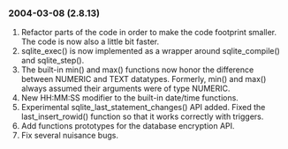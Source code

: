 ### 2004\-03\-08 (2\.8\.13\)

1. Refactor parts of the code in order to make the code footprint
 smaller. The code is now also a little bit faster.
2. sqlite\_exec() is now implemented as a wrapper around sqlite\_compile()
 and sqlite\_step().
3. The built\-in min() and max() functions now honor the difference between
 NUMERIC and TEXT datatypes. Formerly, min() and max() always assumed
 their arguments were of type NUMERIC.
4. New HH:MM:SS modifier to the built\-in date/time functions.
5. Experimental sqlite\_last\_statement\_changes() API added. Fixed
 the last\_insert\_rowid() function so that it works correctly with
 triggers.
6. Add functions prototypes for the database encryption API.
7. Fix several nuisance bugs.




